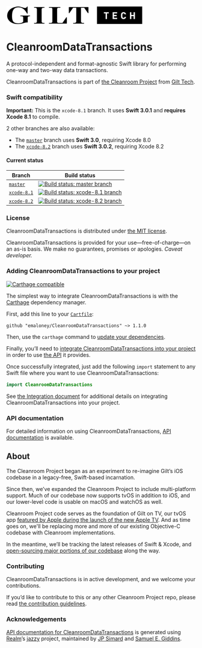 ![Gilt Tech logo](https://raw.githubusercontent.com/gilt/Cleanroom/xcode-8.1/Assets/gilt-tech-logo.png)

# CleanroomDataTransactions

A protocol-independent and format-agnostic Swift library for performing one-way and two-way data transactions.

CleanroomDataTransactions is part of [the Cleanroom Project](https://github.com/gilt/Cleanroom) from [Gilt Tech](http://tech.gilt.com).


### Swift compatibility

**Important:** This is the `xcode-8.1` branch. It uses **Swift 3.0.1** and **requires Xcode 8.1** to compile.

2 other branches are also available:

- The [`master`](https://github.com/emaloney/CleanroomDataTransactions) branch uses **Swift 3.0**, requiring Xcode 8.0
- The [`xcode-8.2`](https://github.com/emaloney/CleanroomDataTransactions/tree/xcode-8.2) branch uses **Swift 3.0.2**, requiring Xcode 8.2


#### Current status

Branch|Build status
--------|------------------------
[`master`](https://github.com/emaloney/CleanroomDataTransactions)|[![Build status: master branch](https://travis-ci.org/emaloney/CleanroomDataTransactions.svg?branch=master)](https://travis-ci.org/emaloney/CleanroomDataTransactions)
[`xcode-8.1`](https://github.com/emaloney/CleanroomDataTransactions/tree/xcode-8.1)|[![Build status: xcode-8.1 branch](https://travis-ci.org/emaloney/CleanroomDataTransactions.svg?branch=xcode-8.1)](https://travis-ci.org/emaloney/CleanroomDataTransactions)
[`xcode-8.2`](https://github.com/emaloney/CleanroomDataTransactions/tree/xcode-8.2)|[![Build status: xcode-8.2 branch](https://travis-ci.org/emaloney/CleanroomDataTransactions.svg?branch=xcode-8.2)](https://travis-ci.org/emaloney/CleanroomDataTransactions)

### License

CleanroomDataTransactions is distributed under [the MIT license](https://github.com/emaloney/CleanroomDataTransactions/blob/xcode-8.1/LICENSE).

CleanroomDataTransactions is provided for your use—free-of-charge—on an as-is basis. We make no guarantees, promises or apologies. *Caveat developer.*


### Adding CleanroomDataTransactions to your project

[![Carthage compatible](https://img.shields.io/badge/Carthage-compatible-4BC51D.svg?style=flat)](https://github.com/Carthage/Carthage)

The simplest way to integrate CleanroomDataTransactions is with the [Carthage](https://github.com/Carthage/Carthage) dependency manager.

First, add this line to your [`Cartfile`](https://github.com/Carthage/Carthage/blob/master/Documentation/Artifacts.md#cartfile):

```
github "emaloney/CleanroomDataTransactions" ~> 1.1.0
```

Then, use the `carthage` command to [update your dependencies](https://github.com/Carthage/Carthage#upgrading-frameworks).

Finally, you’ll need to [integrate CleanroomDataTransactions into your project](https://github.com/emaloney/CleanroomDataTransactions/blob/xcode-8.1/INTEGRATION.md) in order to use [the API](https://rawgit.com/emaloney/CleanroomDataTransactions/xcode-8.1/Documentation/API/index.html) it provides.

Once successfully integrated, just add the following `import` statement to any Swift file where you want to use CleanroomDataTransactions:

```swift
import CleanroomDataTransactions
```

See [the Integration document](https://github.com/emaloney/CleanroomDataTransactions/blob/xcode-8.1/INTEGRATION.md) for additional details on integrating CleanroomDataTransactions into your project.


### API documentation

For detailed information on using CleanroomDataTransactions, [API documentation](https://rawgit.com/emaloney/CleanroomDataTransactions/xcode-8.1/Documentation/API/index.html) is available.


## About

The Cleanroom Project began as an experiment to re-imagine Gilt’s iOS codebase in a legacy-free, Swift-based incarnation.

Since then, we’ve expanded the Cleanroom Project to include multi-platform support. Much of our codebase now supports tvOS in addition to iOS, and our lower-level code is usable on macOS and watchOS as well.

Cleanroom Project code serves as the foundation of Gilt on TV, our tvOS app [featured by Apple during the launch of the new Apple TV](http://www.apple.com/apple-events/september-2015/). And as time goes on, we'll be replacing more and more of our existing Objective-C codebase with Cleanroom implementations.

In the meantime, we’ll be tracking the latest releases of Swift & Xcode, and [open-sourcing major portions of our codebase](https://github.com/gilt/Cleanroom#open-source-by-default) along the way.


### Contributing

CleanroomDataTransactions is in active development, and we welcome your contributions.

If you’d like to contribute to this or any other Cleanroom Project repo, please read [the contribution guidelines](https://github.com/gilt/Cleanroom#contributing-to-the-cleanroom-project).


### Acknowledgements

[API documentation for CleanroomDataTransactions](https://rawgit.com/emaloney/CleanroomDataTransactions/xcode-8.1/Documentation/API/index.html) is generated using [Realm](http://realm.io)’s [jazzy](https://github.com/realm/jazzy/) project, maintained by [JP Simard](https://github.com/jpsim) and [Samuel E. Giddins](https://github.com/segiddins).

